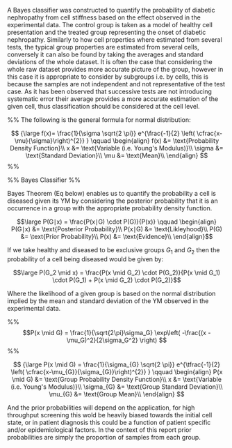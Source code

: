A Bayes classifier was constructed to quantify the probability of diabetic nephropathy from cell stiffness based on the effect observed in the experimental data. The control group is taken as a model of healthy cell presentation and the treated group representing the onset of diabetic nephropathy. Similarly to how cell properties where estimated from several tests, the typical group properties are estimated from several cells, conversely it can also be found by taking the averages and standard deviations of the whole dataset. It is often the case that considering the whole raw dataset provides more accurate picture of the group, however in this case it is appropriate to consider by subgroups i.e. by cells, this is because the samples are not independent and not representative of the test case. As it has been observed that successive tests are not introducing systematic error their average provides a more accurate estimation of the given cell, thus classification should be considered at the cell level. 


%% The following is the general formula for normal distribution: 

$$
{\large f(x)=
\frac{1}{\sigma \sqrt{2 \pi}}
e^{\frac{-1}{2}
\left( \cfrac{x-\mu}{\sigma}\right)^{2}}
}
\qquad
\begin{align}
f(x)	&= 	\text{Probability Density Function}\\
x       &=  \text{Variable (i.e. Young's Modulus)}\\
\sigma	&= 	\text{Standard Deviation}\\
\mu	    &= 	\text{Mean}\\
\end{align}
$$ %%


%% Bayes Classifier %%  

Bayes Theorem (Eq below) enables us to quantify the probability a cell is diseased given its YM by considering the posterior probability that it is an occurrence in a group with the appropriate probability density function.

$$\large
P(G∣x) = \frac{P(x∣G) \cdot P(G)}{P(x)} 
\qquad
\begin{align}
P(G∣x)	&= 	\text{Posterior Probability}\\
P(x∣G)  &=  \text{Likleyhood}\\
P(G)	&= 	\text{Prior Probability}\\
P(x)    &= 	\text{Evidence}\\
\end{align}
​$$

If we take healthy and diseased to be exclusive groups $G_{1}$ and $G_{2}$ then the probability of a cell being diseased would be given by:

$$\large P(G_2 \mid x) = \frac{P(x \mid G_2) \cdot P(G_2)}{P(x \mid G_1) \cdot P(G_1) + P(x \mid G_2) \cdot P(G_2)}$$

Where the likelihood of a given group is based on the normal distribution implied by the mean and standard deviation of the YM observed in the experimental data. 

%% $$P(x \mid G) = \frac{1}{\sqrt{2\pi}\sigma_G} \exp\left( -\frac{(x - \mu_G)^2}{2\sigma_G^2} \right)
$$ %%

$$
{\large P(x \mid G) = 
\frac{1}{\sigma_{G} \sqrt{2 \pi}}
e^{\tfrac{-1}{2}
\left( \cfrac{x-\mu_{G}}{\sigma_{G}}\right)^{2}}
}
\qquad
\begin{align}
P(x \mid G)	&= 	\text{Group Probability Density Function}\\
x           &=  \text{Variable (i.e. Young's Modulus)}\\
\sigma_{G}	&= 	\text{Group Standard Deviation}\\
\mu_{G}	    &= 	\text{Group Mean}\\
\end{align}
$$

And the prior probabilities will depend on the application, for high throughput screening this wold be heavily biased towards the initial cell state, or in patient diagnosis this could be a function of patient specific and/or epidemiological factors. In the context of this report prior probabilities are simply the proportion of samples from each group.